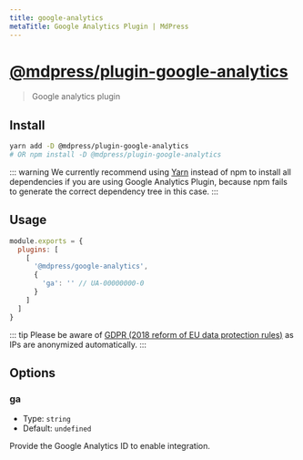 ```yaml
---
title: google-analytics
metaTitle: Google Analytics Plugin | MdPress
---
```


# [@mdpress/plugin-google-analytics](https://github.com/docschina/mdpress/tree/master/packages/%40mdpress/plugin-google-analytics)


> Google analytics plugin

## Install

```bash
yarn add -D @mdpress/plugin-google-analytics
# OR npm install -D @mdpress/plugin-google-analytics
```

::: warning
We currently recommend using [Yarn](https://yarnpkg.com/en/) instead of npm to install all dependencies if you are using Google Analytics Plugin, because npm fails to generate the correct dependency tree in this case.
:::

## Usage

```javascript
module.exports = {
  plugins: [
    [
      '@mdpress/google-analytics',
      {
        'ga': '' // UA-00000000-0
      }
    ]
  ]
}
```

::: tip
Please be aware of [GDPR (2018 reform of EU data protection rules)](https://ec.europa.eu/commission/priorities/justice-and-fundamental-rights/data-protection/2018-reform-eu-data-protection-rules_en) as IPs are anonymized automatically.
:::

## Options

### ga

- Type: `string`
- Default: `undefined`

Provide the Google Analytics ID to enable integration.
